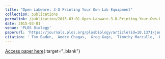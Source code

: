 ```yaml
---
title: "Open Labware: 3-D Printing Your Own Lab Equipment"
collection: publications
permalink: /publication/2015-03-01-Open-Labware-3-D-Printing-Your-Own-Lab-Equipment
date: 2015-03-01
venue: 'PLOS Biology'
paperurl: 'https://journals.plos.org/plosbiology/article?id=10.1371/journal.pbio.1002086'
citation: ' Tom Baden,  Andre Chagas,  Greg Gage,  Timothy Marzullo,  Lucia Prieto-Godino,  Thomas Euler, &quot;Open Labware: 3-D Printing Your Own Lab Equipment.&quot; PLOS Biology, 2015.'
---
```

[Access paper here](https://journals.plos.org/plosbiology/article?id=10.1371/journal.pbio.1002086){:target="_blank"}
